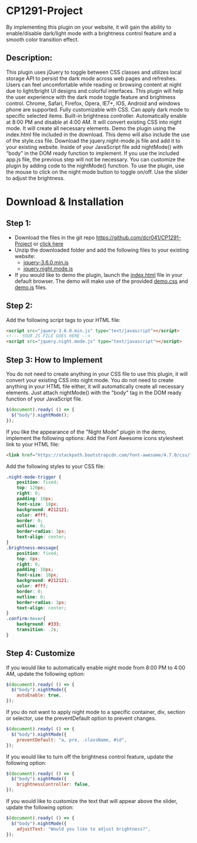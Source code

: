 # CP1291-Project
By implementing this plugin on your website, it will gain the ability to enable/disable dark/light mode with a brightness control feature and a smooth color transition effect.

## Description:
This plugin uses jQuery to toggle between CSS classes and utilizes local storage API to persist the dark mode across web pages and refreshes. Users can feel uncomfortable while reading or browsing content at night due to light/bright UI designs and colorful interfaces. This plugin will help the user experience with the dark mode toggle feature and brightness control. Chrome, Safari, Firefox, Opera, IE7+, IOS, Android and windows phone are supported. Fully customizable with CSS. Can apply dark mode to specific selected items. Built-in brightness controller. Automatically enable at 8:00 PM and disable at 4:00 AM. It will convert existing CSS into night mode. It will create all necessary elements. Demo the plugin using the index.html file included in the download. This demo will also include the use of the style.css file. Download the jquery.night-mode.js file and add it to your existing website. Inside of your JavaScript file add nightMode() with “body” in the DOM ready function to implement. If you use the included app.js file, the previous step will not be necessary. You can customize the plugin by adding code to the nightMode() function. To use the plugin, use the mouse to click on the night mode button to toggle on/off. Use the slider to adjust the brightness.

# Download & Installation
## Step 1:
- Download the files in the git repo https://github.com/dcr041/CP1291-Project or [click here](https://github.com/dcr041/CP1291-Project/archive/refs/heads/main.zip)
- Unzip the downloaded folder and add the following files to your existing website:
  - [jquery-3.6.0.min.js](https://github.com/dcr041/CP1291-Project/blob/main/jquery-3.6.0.min.js)
  - [jquery.night.mode.js](https://github.com/dcr041/CP1291-Project/blob/main/jquery.night.mode.js)
- If you would like to demo the plugin, launch the [index.html](https://github.com/dcr041/CP1291-Project/blob/main/index.html) file in your default browser. The demo will make use of the provided [demo.css](https://github.com/dcr041/CP1291-Project/blob/main/demo.css) and [demo.js](https://github.com/dcr041/CP1291-Project/blob/main/demo.js) files.

## Step 2:
Add the following script tags to your HTML file:
```html
<script src="jquery-3.6.0.min.js" type="text/javascript"></script>
<!--- YOUR JS FILE GOES HERE -->
<script src="jquery.night.mode.js" type="text/javascript"></script>
```

## Step 3: How to Implement
You do not need to create anything in your CSS file to use this plugin, it will convert your existing CSS into night mode. You do not need to create anything in your HTML file either, it will automatically create all necessary elements. Just attach nightMode() with the "body" tag in the DOM ready function of your JavaScript file.
```js
$(document).ready( () => {
  $("body").nightMode();
});
```
If you like the appearance of the "Night Mode" plugin in the demo, implement the following options:
Add the Font Awesome icons stylesheet link to your HTML file:
```html
<link href="https://stackpath.bootstrapcdn.com/font-awesome/4.7.0/css/font-awesome.min.css" rel="stylesheet" />
```
Add the following styles to your CSS file:
```css
.night-mode-trigger {
    position: fixed;
    top: 120px;
    right: 0;
    padding: 10px;
    font-size: 18px;
    background: #212121;
    color: #fff;
    border: 0;
    outline: 0;
    border-radius: 3px;
    text-align: center;
}
.brightness-message{
    position: fixed;
    top: 0px;
    right: 0;
    padding: 10px;
    font-size: 18px;
    background: #212121;
    color: #fff;
    border: 0;
    outline: 0;
    border-radius: 3px;
    text-align: center;
}
.confirm:hover{
    background: #333;
    transition: .2s;
}
```

## Step 4: Customize
If you would like to automatically enable night mode from 8:00 PM to 4:00 AM, update the following option:
```js
$(document).ready( () => {
  $("body").nightMode({
    autoEnable: true,
});
```

If you do not want to apply night mode to a specific container, div, section or selector, use the preventDefault option to prevent changes.
```js
$(document).ready( () => {
  $("body").nightMode({
    preventDefault: "a, pre, .className, #id",
});
```

If you would like to turn off the brightness control feature, update the following option:
```js
$(document).ready( () => {
  $("body").nightMode({
    brightnessController: false,
});
```

If you would like to customize the text that will appear above the slider, update the following option:
```js
$(document).ready( () => {
  $("body").nightMode({
    adjustText: "Would you like to adjust brightness?",
});
```
